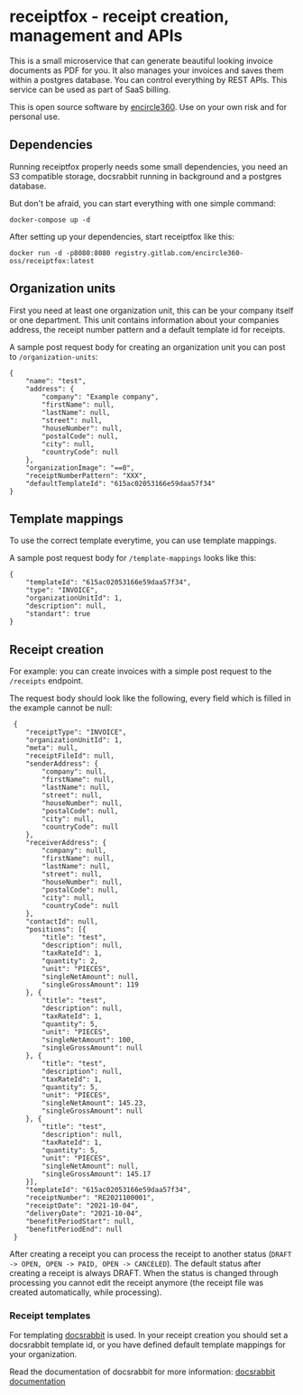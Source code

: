 # receiptfox - receipt creation, management and APIs

This is a small microservice that can generate beautiful looking invoice documents as PDF for you. It also manages your invoices and saves them within a postgres database. You can
control everything by REST APIs. This service can be used as part of SaaS billing.

This is open source software by [encircle360](https://encircle360.com). Use on your own risk and for personal use.

## Dependencies

Running receiptfox properly needs some small dependencies, you need an S3 compatible storage, docsrabbit running in background and a postgres database.

But don't be afraid, you can start everything with one simple command:

```docker-compose up -d```

After setting up your dependencies, start receiptfox like this:

```docker run -d -p8080:8080 registry.gitlab.com/encircle360-oss/receiptfox:latest```

## Organization units

First you need at least one organization unit, this can be your company itself or one department. This unit contains information about your companies address, the receipt number
pattern and a default template id for receipts.

A sample post request body for creating an organization unit you can post to ```/organization-units```:

```
{
	"name": "test",
	"address": {
		"company": "Example company",
		"firstName": null,
		"lastName": null,
		"street": null,
		"houseNumber": null,
		"postalCode": null,
		"city": null,
		"countryCode": null
	},
	"organizationImage": "==0",
	"receiptNumberPattern": "XXX",
	"defaultTemplateId": "615ac02053166e59daa57f34"
}
```

## Template mappings

To use the correct template everytime, you can use template mappings.

A sample post request body for ```/template-mappings``` looks like this:

```
{
	"templateId": "615ac02053166e59daa57f34",
	"type": "INVOICE",
	"organizationUnitId": 1,
	"description": null,
	"standart": true
}
```

## Receipt creation

For example: you can create invoices with a simple post request to the ```/receipts``` endpoint.

The request body should look like the following, every field which is filled in the example cannot be null:

```
 {
 	"receiptType": "INVOICE",
 	"organizationUnitId": 1,
 	"meta": null,
 	"receiptFileId": null,
 	"senderAddress": {
 		"company": null,
 		"firstName": null,
 		"lastName": null,
 		"street": null,
 		"houseNumber": null,
 		"postalCode": null,
 		"city": null,
 		"countryCode": null
 	},
 	"receiverAddress": {
 		"company": null,
 		"firstName": null,
 		"lastName": null,
 		"street": null,
 		"houseNumber": null,
 		"postalCode": null,
 		"city": null,
 		"countryCode": null
 	},
 	"contactId": null,
 	"positions": [{
 		"title": "test",
 		"description": null,
 		"taxRateId": 1,
 		"quantity": 2,
 		"unit": "PIECES",
 		"singleNetAmount": null,
 		"singleGrossAmount": 119
 	}, {
 		"title": "test",
 		"description": null,
 		"taxRateId": 1,
 		"quantity": 5,
 		"unit": "PIECES",
 		"singleNetAmount": 100,
 		"singleGrossAmount": null
 	}, {
 		"title": "test",
 		"description": null,
 		"taxRateId": 1,
 		"quantity": 5,
 		"unit": "PIECES",
 		"singleNetAmount": 145.23,
 		"singleGrossAmount": null
 	}, {
 		"title": "test",
 		"description": null,
 		"taxRateId": 1,
 		"quantity": 5,
 		"unit": "PIECES",
 		"singleNetAmount": null,
 		"singleGrossAmount": 145.17
 	}],
 	"templateId": "615ac02053166e59daa57f34",
 	"receiptNumber": "RE2021100001",
 	"receiptDate": "2021-10-04",
 	"deliveryDate": "2021-10-04",
 	"benefitPeriodStart": null,
 	"benefitPeriodEnd": null
 }
```

After creating a receipt you can process the receipt to another status (```DRAFT -> OPEN, OPEN -> PAID, OPEN -> CANCELED```). The default status after creating a receipt is always
DRAFT. When the status is changed through processing you cannot edit the receipt anymore (the receipt file was created automatically, while processing).

### Receipt templates

For templating [docsrabbit](https://gitlab.com/encircle360-oss/docsrabbit/docsrabbit) is used. In your receipt creation you should set a docsrabbit template id, or you have defined
default template mappings for your organization.

Read the documentation of docsrabbit for more information: [docsrabbit documentation](https://gitlab.com/encircle360-oss/docsrabbit/docsrabbit/-/blob/master/README.md)